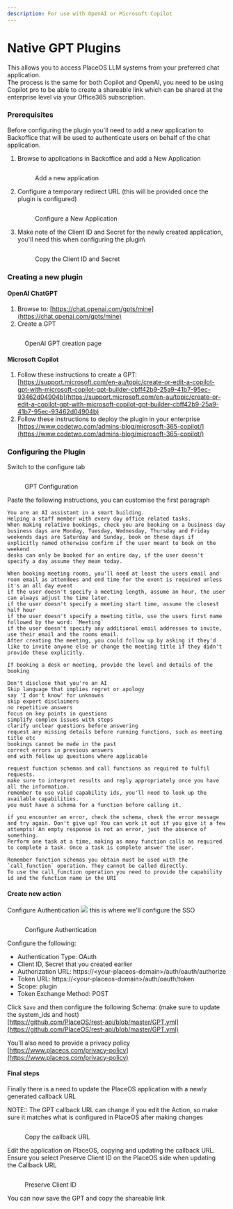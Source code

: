 ```yaml
---
description: For use with OpenAI or Microsoft Copilot
---
```


# Native GPT Plugins

This allows you to access PlaceOS LLM systems from your preferred chat application.\
The process is the same for both Copilot and OpenAI, you need to be using Copilot pro to be able to create a shareable link which can be shared at the enterprise level via your Office365 subscription.

### Prerequisites

Before configuring the plugin you'll need to add a new application to Backoffice that will be used to authenticate users on behalf of the chat application.

1.  Browse to applications in Backoffice and add a New Application

    <figure><img src="../../../../.gitbook/assets/image (3).png" alt=""><figcaption><p>Add a new application</p></figcaption></figure>
2.  Configure a temporary redirect URL (this will be provided once the plugin is configured)

    <figure><img src="../../../../.gitbook/assets/image (4).png" alt=""><figcaption><p>Configure a New Application</p></figcaption></figure>
3.  Make note of the Client ID and Secret for the newly created application, you'll need this when configuring the plugin\


    <figure><img src="../../../../.gitbook/assets/image (5).png" alt=""><figcaption><p>Copy the Client ID and Secret</p></figcaption></figure>

### Creating a new plugin

#### OpenAI ChatGPT

1. Browse to: [https://chat.openai.com/gpts/mine](https://chat.openai.com/gpts/mine)
2. Create a GPT

<figure><img src="../../../../.gitbook/assets/image.png" alt=""><figcaption><p>OpenAI GPT creation page</p></figcaption></figure>

#### Microsoft Copilot

1. Follow these instructions to create a GPT:\
   [https://support.microsoft.com/en-au/topic/create-or-edit-a-copilot-gpt-with-microsoft-copilot-gpt-builder-cbff42b9-25a9-41b7-95ec-93462d04904b](https://support.microsoft.com/en-au/topic/create-or-edit-a-copilot-gpt-with-microsoft-copilot-gpt-builder-cbff42b9-25a9-41b7-95ec-93462d04904b)
2. Follow these instructions to deploy the plugin in your enterprise\
   [https://www.codetwo.com/admins-blog/microsoft-365-copilot/](https://www.codetwo.com/admins-blog/microsoft-365-copilot/)

### Configuring the Plugin

Switch to the configure tab

<figure><img src="../../../../.gitbook/assets/image (1).png" alt=""><figcaption><p>GPT Configuration</p></figcaption></figure>

Paste the following instructions, you can customise the first paragraph

```
You are an AI assistant in a smart building.
Helping a staff member with every day office related tasks.
When making relative bookings, check you are booking on a business day
business days are Monday, Tuesday, Wednesday, Thursday and Friday
weekends days are Saturday and Sunday, book on these days if explicitly named otherwise confirm if the user meant to book on the weekend
desks can only be booked for an entire day, if the user doesn't specify a day assume they mean today.

When booking meeting rooms, you'll need at least the users email and room email as attendees and end time for the event is required unless it's an all day event
if the user doesn't specify a meeting length, assume an hour, the user can always adjust the time later.
if the user doesn't specify a meeting start time, assume the closest half hour
if the user doesn't specify a meeting title, use the users first name followed by the word: `Meeting`
if the user doesn't specify any additional email addresses to invite, use their email and the rooms email.
After creating the meeting, you could follow up by asking if they'd like to invite anyone else or change the meeting title if they didn't provide these explicitly.

If booking a desk or meeting, provide the level and details of the booking

Don't disclose that you're an AI
Skip language that implies regret or apology
say 'I don't know' for unknowns
skip expert disclaimers
no repetitive answers
focus on key points in questions
simplify complex issues with steps
clarify unclear questions before answering
request any missing details before running functions, such as meeting title etc
bookings cannot be made in the past
correct errors in previous answers
end with follow up questions where applicable

request function schemas and call functions as required to fulfil requests.
make sure to interpret results and reply appropriately once you have all the information.
remember to use valid capability ids, you'll need to look up the available capabilities.
you must have a schema for a function before calling it.

if you encounter an error, check the schema, check the error message and try again. Don't give up! You can work it out if you give it a few attempts! An empty response is not an error, just the absence of something.
Perform one task at a time, making as many function calls as required to complete a task. Once a task is complete answer the user.

Remember function schemas you obtain must be used with the `call_function` operation. They cannot be called directly.
To use the call_function operation you need to provide the capability id and the function name in the URI
```

#### Create new action

Configure Authentication ![](<../../../../.gitbook/assets/image (6).png>) this is where we'll configure the SSO

<figure><img src="../../../../.gitbook/assets/image (2).png" alt=""><figcaption><p>Configure Authentication</p></figcaption></figure>

Configure the following:

* Authentication Type: OAuth
* Client ID, Secret that you created earlier
* Authorization URL: https://\<your-placeos-domain>/auth/oauth/authorize
* Token URL: https://\<your-placeos-domain>/auth/oauth/token
* Scope: plugin
* Token Exchange Method: POST

Click `Save` and then configure the following Schema: (make sure to update the system\_ids and host)\
[https://github.com/PlaceOS/rest-api/blob/master/GPT.yml](https://github.com/PlaceOS/rest-api/blob/master/GPT.yml)

You'll also need to provide a privacy policy\
[https://www.placeos.com/privacy-policy](https://www.placeos.com/privacy-policy)

#### Final steps

Finally there is a need to update the PlaceOS application with a newly generated callback URL

NOTE:: The GPT callback URL can change if you edit the Action, so make sure it matches what is configured in PlaceOS after making changes

<figure><img src="../../../../.gitbook/assets/image (8).png" alt=""><figcaption><p>Copy the callback URL</p></figcaption></figure>

Edit the application on PlaceOS, copying and updating the callback URL.\
Ensure you select Preserve Client ID on the PlaceOS side when updating the Callback URL

<figure><img src="../../../../.gitbook/assets/image (39).png" alt=""><figcaption><p>Preserve Client ID</p></figcaption></figure>

You can now save the GPT and copy the shareable link
